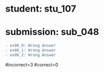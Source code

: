 # student: stu_107
# submission: sub_048

```diff
- ex06_0: Wrong Answer
- ex06_1: Wrong Answer
- ex06_2: Wrong Answer
```
#incorrect=3
#correct=0
